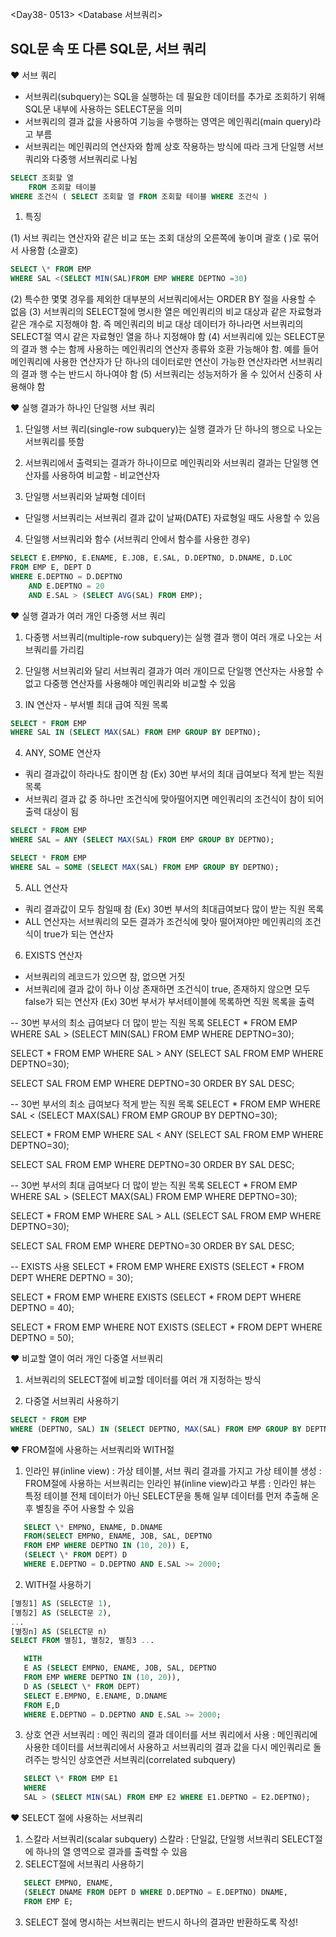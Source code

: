 <Day38- 0513>
<Database 서브쿼리>

## SQL문 속 또 다른 SQL문, 서브 쿼리

❤️ 서브 쿼리

- 서브쿼리(subquery)는 SQL을 실행하는 데 필요한 데이터를 추가로 조회하기 위해 SQL문 내부에 사용하는 SELECT문을 의미
- 서브쿼리의 결과 값을 사용하여 기능을 수행하는 영역은 메인쿼리(main query)라고 부름
- 서브쿼리는 메인쿼리의 연산자와 함께 상호 작용하는 방식에 따라 크게 단일행 서브쿼리와 다중행 서브쿼리로 나뉨

```SQL
SELECT 조회할 열
	FROM 조회할 테이블
WHERE 조건식 ( SELECT 조회할 열 FROM 조회할 테이블 WHERE 조건식 )
```

1. 특징

(1) 서브 쿼리는 연산자와 같은 비교 또는 조회 대상의 오른쪽에 놓이며 괄호 ( )로 묶어서 사용함 (소괄호)

```SQL
SELECT \* FROM EMP
WHERE SAL <(SELECT MIN(SAL)FROM EMP WHERE DEPTNO =30)
```

(2) 특수한 몇몇 경우를 제외한 대부분의 서브쿼리에서는 ORDER BY 절을 사용할 수 없음
(3) 서브쿼리의 SELECT절에 명시한 열은 메인쿼리의 비교 대상과 같은 자료형과 같은 개수로 지정해야 함. 즉 메인쿼리의 비교 대상 데이터가 하나라면 서브쿼리의 SELECT절 역시 같은 자료형인 열을 하나 지정해야 함
(4) 서브쿼리에 있는 SELECT문의 결과 행 수는 함께 사용하는 메인쿼리의 연산자 종류와 호환 가능해야 함. 예를 들어 메인쿼리에 사용한 연산자가 단 하나의 데이터로만 연산이 가능한 연산자라면 서브쿼리의 결과 행 수는 반드시 하나여야 함
(5) 서브쿼리는 성능저하가 올 수 있어서 신중히 사용해야 함

❤️ 실행 결과가 하나인 단일행 서브 쿼리

1. 단일행 서브 쿼리(single-row subquery)는 실행 결과가 단 하나의 행으로 나오는 서브쿼리를 뜻함

2. 서브쿼리에서 출력되는 결과가 하나이므로 메인쿼리와 서브쿼리 결과는 단일행 연산자를 사용하여 비교함 - 비교연산자

3. 단일행 서브쿼리와 날짜형 데이터

- 단일행 서브쿼리는 서브쿼리 결과 값이 날짜(DATE) 자료형일 때도 사용할 수 있음

4. 단일행 서브쿼리와 함수
   (서브쿼리 안에서 함수를 사용한 경우)

```SQL
SELECT E.EMPNO, E.ENAME, E.JOB, E.SAL, D.DEPTNO, D.DNAME, D.LOC
FROM EMP E, DEPT D
WHERE E.DEPTNO = D.DEPTNO
	AND E.DEPTNO = 20
	AND E.SAL > (SELECT AVG(SAL) FROM EMP);
```

❤️ 실행 결과가 여러 개인 다중행 서브 쿼리

1. 다중행 서브쿼리(multiple-row subquery)는 실행 결과 행이 여러 개로 나오는 서브쿼리를 가리킴

2. 단일행 서브쿼리와 달리 서브쿼리 결과가 여러 개이므로 단일행 연산자는 사용할 수 없고 다중행 연산자를 사용해야 메인쿼리와 비교할 수 있음

3. IN 연산자 - 부서별 최대 급여 직원 목록

```SQL
SELECT * FROM EMP
WHERE SAL IN (SELECT MAX(SAL) FROM EMP GROUP BY DEPTNO);
```

4. ANY, SOME 연산자

- 쿼리 결과값이 하라나도 참이면 참 (Ex) 30번 부서의 최대 급여보다 적게 받는 직원 목록
- 서브쿼리 결과 값 중 하나만 조건식에 맞아떨어지면 메인쿼리의 조건식이 참이 되어 출력 대상이 됨

```SQL ANY
SELECT * FROM EMP
WHERE SAL = ANY (SELECT MAX(SAL) FROM EMP GROUP BY DEPTNO);
```

```SQL SOME
SELECT * FROM EMP
WHERE SAL = SOME (SELECT MAX(SAL) FROM EMP GROUP BY DEPTNO);
```

5. ALL 연산자

- 쿼리 결과값이 모두 참일때 참 (Ex) 30번 부서의 최대급여보다 많이 받는 직원 목록
- ALL 연산자는 서브쿼리의 모든 결과가 조건식에 맞아 떨어져야만 메인쿼리의 조건식이 true가 되는 연산자

6. EXISTS 연산자

- 서브쿼리의 레코드가 있으면 참, 없으면 거짓
- 서브쿼리에 결과 값이 하나 이상 존재하면 조건식이 true, 존재하지 않으면 모두 false가 되는 연산자
  (Ex) 30번 부서가 부서테이블에 목록하면 직원 목록을 출력

-- 30번 부서의 최소 급여보다 더 많이 받는 직원 목록
SELECT \* FROM EMP
WHERE SAL > (SELECT MIN(SAL) FROM EMP WHERE DEPTNO=30);

SELECT \* FROM EMP
WHERE SAL > ANY (SELECT SAL FROM EMP WHERE DEPTNO=30);

SELECT SAL FROM EMP WHERE DEPTNO=30 ORDER BY SAL DESC;

-- 30번 부서의 최소 급여보다 적게 받는 직원 목록
SELECT \* FROM EMP
WHERE SAL < (SELECT MAX(SAL) FROM EMP GROUP BY DEPTNO=30);

SELECT \* FROM EMP
WHERE SAL < ANY (SELECT SAL FROM EMP WHERE DEPTNO=30);

SELECT SAL FROM EMP WHERE DEPTNO=30 ORDER BY SAL DESC;

-- 30번 부서의 최대 급여보다 더 많이 받는 직원 목록
SELECT \* FROM EMP
WHERE SAL > (SELECT MAX(SAL) FROM EMP WHERE DEPTNO=30);

SELECT \* FROM EMP
WHERE SAL > ALL (SELECT SAL FROM EMP WHERE DEPTNO=30);

SELECT SAL FROM EMP WHERE DEPTNO=30 ORDER BY SAL DESC;

-- EXISTS 사용
SELECT \* FROM EMP
WHERE EXISTS (SELECT \* FROM DEPT WHERE DEPTNO = 30);

SELECT \* FROM EMP
WHERE EXISTS (SELECT \* FROM DEPT WHERE DEPTNO = 40);

SELECT \* FROM EMP
WHERE NOT EXISTS (SELECT \* FROM DEPT WHERE DEPTNO = 50);

❤️ 비교할 열이 여러 개인 다중열 서브쿼리

1. 서브쿼리의 SELECT절에 비교할 데이터를 여러 개 지정하는 방식

2. 다중열 서브쿼리 사용하기

```SQL
SELECT * FROM EMP
WHERE (DEPTNO, SAL) IN (SELECT DEPTNO, MAX(SAL) FROM EMP GROUP BY DEPTNO);
```

❤️ FROM절에 사용하는 서브쿼리와 WITH절

1. 인라인 뷰(inline view)
   : 가상 테이블, 서브 쿼리 결과를 가지고 가상 테이블 생성
   : FROM절에 사용하는 서브쿼리는 인라인 뷰(inline view)라고 부름
   : 인라인 뷰는 특정 테이블 전체 데이터가 아닌 SELECT문을 통해 일부 데이터를 먼저 추출해 온 후 별칭을 주어 사용할 수 있음

```SQL
   SELECT \* EMPNO, ENAME, D.DNAME
   FROM(SELECT EMPNO, ENAME, JOB, SAL, DEPTNO
   FROM EMP WHERE DEPTNO IN (10, 20)) E,
   (SELECT \* FROM DEPT) D
   WHERE E.DEPTNO = D.DEPTNO AND E.SAL >= 2000;
```

2. WITH절 사용하기

```SQL
[별칭1] AS (SELECT문 1),
[별칭2] AS (SELECT문 2),
...
[별칭n] AS (SELECT문 n)
SELECT FROM 별칭1, 별칭2, 별칭3 ...
```

```SQL
   WITH
   E AS (SELECT EMPNO, ENAME, JOB, SAL, DEPTNO
   FROM EMP WHERE DEPTNO IN (10, 20)),
   D AS (SELECT \* FROM DEPT)
   SELECT E.EMPNO, E.ENAME, D.DNAME
   FROM E,D
   WHERE E.DEPTNO = D.DEPTNO AND E.SAL >= 2000;
```

3. 상호 연관 서브쿼리
   : 메인 쿼리의 결과 데이터를 서브 쿼리에서 사용
   : 메인쿼리에 사용한 데이터를 서브쿼리에서 사용하고 서브쿼리의 결과 값을 다시 메인쿼리로 돌려주는 방식인 상호연관 서브쿼리(correlated subquery)

```SQL
   SELECT \* FROM EMP E1
   WHERE
   SAL > (SELECT MIN(SAL) FROM EMP E2 WHERE E1.DEPTNO = E2.DEPTNO);
```

❤️ SELECT 절에 사용하는 서브쿼리

1. 스칼라 서브쿼리(scalar subquery)
   스칼라 : 단일값, 단일행 서브쿼리
   SELECT절에 하나의 열 영역으로 결과를 출력할 수 있음
2. SELECT절에 서브쿼리 사용하기

```SQL
   SELECT EMPNO, ENAME,
   (SELECT DNAME FROM DEPT D WHERE D.DEPTNO = E.DEPTNO) DNAME,
   FROM EMP E;
```

3. SELECT 절에 명시하는 서브쿼리는 반드시 하나의 결과만 반환하도록 작성!
